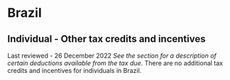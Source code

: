 # Brazil
## Individual - Other tax credits and incentives
Last reviewed - 26 December 2022
_See the section for a description of certain deductions available from the tax due_. There are no additional tax credits and incentives for individuals in Brazil.
